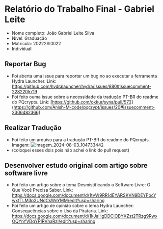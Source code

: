 # Relatório do Trabalho Final - Gabriel Leite

* Nome completo: João Gabriel Leite Silva
* Nível: Graduação
* Matrícula: 20222SI0022
* Individual

## Reportar Bug 

* Foi aberta uma issue para reportar um bug no ao executar a ferramenta Hydra Launcher. Link: https://github.com/hydralauncher/hydra/issues/880#issuecomment-2282205719
* Foi feito ouma issue sobre a necessidade da tradução PT-BR do readme do PQcrypts. Link: [https://github.com/okkur/syna/pull/573](https://github.com/Anish-M-code/pqcrypt/issues/20#issuecomment-2306482366]

## Realizar Tradução

* Foi feito um arquivo para a tradução PT-BR do readme do PQcrypts. Imagem: ![imagem_2024-08-03_104733442](https://github.com/user-attachments/assets/351ac576-78f2-45e7-ae40-028ebfa4478c)
* (coloquei esses dois pois não achei o link do pull request)

## Desenvolver estudo original com artigo sobre software livre

* Foi feito um artigo sobre o tema Desmistificando o Software Livre: O Que Você Precisa Saber. Link: https://docs.google.com/document/d/1tvW9RR1dEYARSKVN9DEYFbcYwxfTLM3p2UNdCsWnYMM/edit?usp=sharing
* Foi feito um artigo de opinião sobre o tema  Hydra Launcher: Consequeências sobre o Uso da Pirataria. Link: https://docs.google.com/document/d/1kJaHgDDClOBYXZzt2TRzg9RwxOQYnYVDqYPIRVhaRzI/edit?usp=sharing



